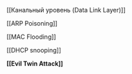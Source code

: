 [[Канальный уровень (Data Link Layer)]]

[[ARP Poisoning]]

[[MAC Flooding]]

[[DHCP snooping]]

**[[Evil Twin Attack]]**

